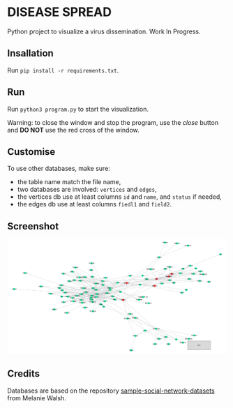 # DISEASE SPREAD

Python project to visualize a virus dissemination. Work In Progress.


## Insallation

Run `pip install -r requirements.txt`.

## Run

Run `python3 program.py` to start the visualization.

Warning: to close the window and stop the program, use the *close* button and **DO NOT** use the red cross of the window.

## Customise

To use other databases, make sure:
- the table name match the file name,
- two databases are involved: `vertices` and `edges`,
- the vertices db use at least columns `id` and `name`, and `status` if needed,
- the edges db use at least columns `fiedl1` and `field2`.

## Screenshot

![screenshot with got db](https://github.com/4l3x4ndre/disease-spread/blob/main/screenshot.png)

## Credits

Databases are based on the repository [sample-social-network-datasets](https://github.com/melaniewalsh/sample-social-network-datasets) from Melanie Walsh.

